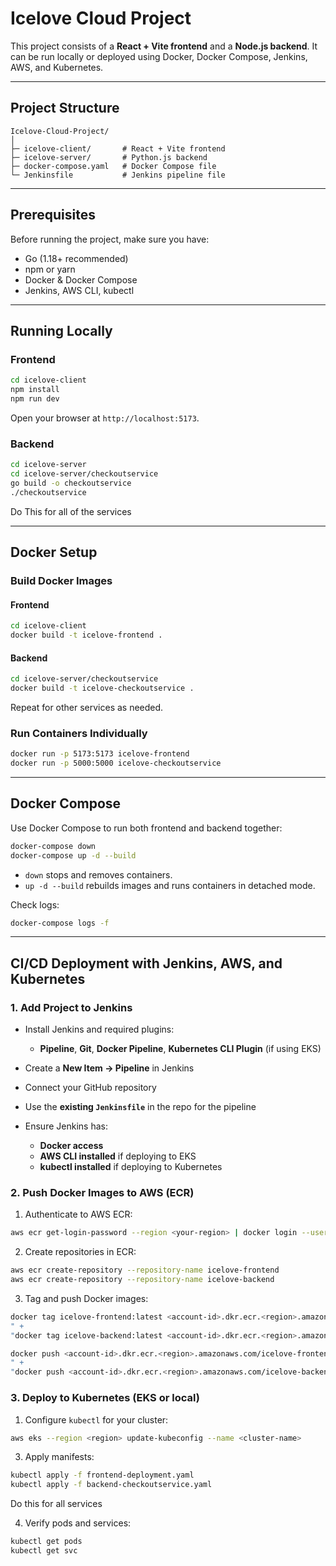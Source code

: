 # Icelove Cloud Project

This project consists of a **React + Vite frontend** and a **Node.js backend**. It can be run locally or deployed using Docker, Docker Compose, Jenkins, AWS, and Kubernetes.

---

## Project Structure

```
Icelove-Cloud-Project/
│
├─ icelove-client/       # React + Vite frontend
├─ icelove-server/       # Python.js backend
├─ docker-compose.yaml   # Docker Compose file
└─ Jenkinsfile           # Jenkins pipeline file
```

---

## Prerequisites

Before running the project, make sure you have:

* Go (1.18+ recommended)
* npm or yarn
* Docker & Docker Compose
* Jenkins, AWS CLI, kubectl

---

## Running Locally

### Frontend

```bash
cd icelove-client
npm install
npm run dev
```

Open your browser at `http://localhost:5173`.

### Backend

```bash
cd icelove-server
cd icelove-server/checkoutservice
go build -o checkoutservice
./checkoutservice
```

Do This for all of the services

---

## Docker Setup

### Build Docker Images

#### Frontend

```bash
cd icelove-client
docker build -t icelove-frontend .
```

#### Backend

```bash
cd icelove-server/checkoutservice
docker build -t icelove-checkoutservice .
```
Repeat for other services as needed.

### Run Containers Individually

```bash
docker run -p 5173:5173 icelove-frontend
docker run -p 5000:5000 icelove-checkoutservice
```

---

## Docker Compose

Use Docker Compose to run both frontend and backend together:

```bash
docker-compose down
docker-compose up -d --build
```

* `down` stops and removes containers.
* `up -d --build` rebuilds images and runs containers in detached mode.

Check logs:

```bash
docker-compose logs -f
```

---

## CI/CD Deployment with Jenkins, AWS, and Kubernetes

### 1. Add Project to Jenkins

* Install Jenkins and required plugins:

  * **Pipeline**, **Git**, **Docker Pipeline**, **Kubernetes CLI Plugin** (if using EKS)
* Create a **New Item → Pipeline** in Jenkins
* Connect your GitHub repository
* Use the **existing `Jenkinsfile`** in the repo for the pipeline
* Ensure Jenkins has:

  * **Docker access**
  * **AWS CLI installed** if deploying to EKS
  * **kubectl installed** if deploying to Kubernetes

### 2. Push Docker Images to AWS (ECR)

1. Authenticate to AWS ECR:

```bash
aws ecr get-login-password --region <your-region> | docker login --username AWS --password-stdin <your-account-id>.dkr.ecr.<region>.amazonaws.com
```

2. Create repositories in ECR:

```bash
aws ecr create-repository --repository-name icelove-frontend
aws ecr create-repository --repository-name icelove-backend
```

3. Tag and push Docker images:

```bash
docker tag icelove-frontend:latest <account-id>.dkr.ecr.<region>.amazonaws.com/icelove-frontend:latest
" + 
"docker tag icelove-backend:latest <account-id>.dkr.ecr.<region>.amazonaws.com/icelove-backend:latest

docker push <account-id>.dkr.ecr.<region>.amazonaws.com/icelove-frontend:latest
" + 
"docker push <account-id>.dkr.ecr.<region>.amazonaws.com/icelove-backend:latest
```

### 3. Deploy to Kubernetes (EKS or local)

1. Configure `kubectl` for your cluster:

```bash
aws eks --region <region> update-kubeconfig --name <cluster-name>
```

3. Apply manifests:

```bash
kubectl apply -f frontend-deployment.yaml
kubectl apply -f backend-checkoutservice.yaml
```
Do this for all services

4. Verify pods and services:

```bash
kubectl get pods
kubectl get svc
```
